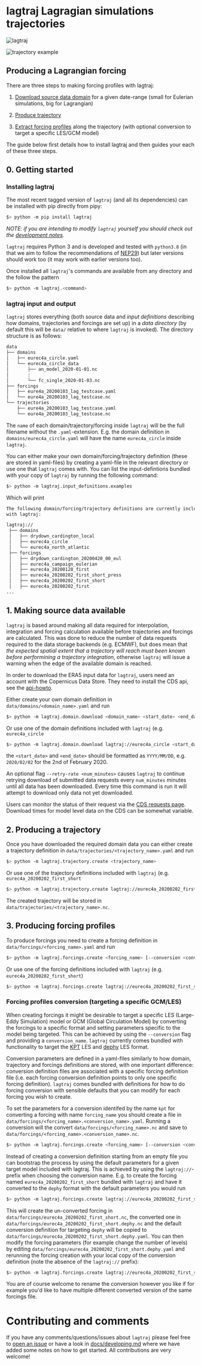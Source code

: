 # lagtraj Lagragian simulations trajectories

![lagtraj](https://github.com/EUREC4A-UK/lagtraj/workflows/lagtraj/badge.svg)

![trajectory example](docs/eurec4a_20191209_12_lag.png)


## Producing a Lagrangian forcing

There are three steps to making forcing profiles with lagtraj:

1. [Download source data domain](#1-making-source-data-available) for a given
   date-range (small for Eulerian simulations, big for Lagrangian)

2. [Produce trajectory](#2-producing-a-trajectory)

3. [Extract forcing
   profiles](#3-producing-forcing-profiles)
   along the trajectory (with optional conversion to target a specific LES/GCM
   model)

The guide below first details how to install lagtraj and then guides your each
of these three steps.


## 0. Getting started

### Installing lagtraj

The most recent tagged version of `lagtraj` (and all its dependencies) can be
installed with pip directly from pipy:

```bash
$> python -m pip install lagtraj
```

*NOTE: if you are intending to modify `lagtraj` yourself you should check out
the [development notes](docs/developing.md).*

`lagtraj` requires Python 3 and is developed and tested with `python3.8` (in
that we aim to follow the recommendations of
[NEP29](https://numpy.org/neps/nep-0029-deprecation_policy.html)) but later
versions should work too (it may work with earlier versions too).

Once installed all `lagtraj`'s commands are available from any directory
and the follow the pattern

```bash
$> python -m lagtraj.<command>
```

### lagtraj input and output

`lagtraj` stores everything (both source data and *input definitions*
describing how domains, trajectories and forcings are set up) in a *data
directory* (by default this will be `data/` relative to where `lagtraj` is
invoked). The directory structure is as follows:

```bash
data
├── domains
│   ├── eurec4a_circle.yaml
│   └── eurec4a_circle_data
│       ├── an_model_2020-01-01.nc
│       :
│       └── fc_single_2020-01-03.nc
├── forcings
│   ├── eure4a_20200103_lag_testcase.yaml
│   └── eure4a_20200103_lag_testcase.nc
└── trajectories
    ├── eure4a_20200103_lag_testcase.yaml
    └── eure4a_20200103_lag_testcase.nc
```

The `name` of each domain/trajectory/forcing inside `lagtraj` will be the
full filename without the `.yaml`-extension. E.g. the domain definition in
`domains/eurec4a_circle.yaml` will have the name `eurec4a_circle` inside
`lagtraj`.

You can either make your own domain/forcing/trajectory definition (these
are stored in yaml-files) by creating a yaml-file in the relevant
directory or use one that `lagtraj` comes with. You can list the
input-defintions bundled with your copy of `lagtraj` by running the
following command:

```bash
$> python -m lagtraj.input_definitions.examples
```

Which will print

```bash
The following domain/forcing/trajectory definitions are currently included
with lagtraj:

lagtraj://
 ├── domains
 │   ├── drydown_cardington_local
 │   ├── eurec4a_circle
 │   └── eurec4a_north_atlantic
 ├── forcings
 │   ├── drydown_cardington_20200420_00_eul
 │   ├── eurec4a_campaign_eulerian
 │   ├── eurec4a_20200128_first
 │   ├── eurec4a_20200202_first_short_press
 │   ├── eurec4a_20200202_first_short
 │   ├── eurec4a_20200202_first
...
```

## 1. Making source data available

`lagtraj` is based around making all data required for interpolation,
integration and forcing calculation available before trajectories and forcings
are calculated. This was done to reduce the number of data requests required
to the data storage backends (e.g. ECMWF), but does mean that *the expected
spatial extent that a trajectory will reach must been known before performining
a trajectory integration*, otherwise `lagtraj` will issue a warning when the
edge of the available domain is reached.

In order to download the ERA5 input data for `lagtraj`, users need an account with
the Copernicus Data Store. They need to install the CDS api, see the [api-howto](https://cds.climate.copernicus.eu/api-how-to).

Either create your own domain definition in `data/domains/<domain_name>.yaml` and run

```bash
$> python -m lagtraj.domain.download <domain_name> <start_date> <end_date>
```

Or use one of the domain definitions included with `lagtraj` (e.g.
`eurec4a_circle`


```bash
$> python -m lagtraj.domain.download lagtraj://eurec4a_circle <start_date> <end_date>
```
the `<start_date>` and `<end_date>` should be formatted as `YYYY/MM/DD`, e.g. `2020/02/02` for the 2nd of February 2020.

An optional flag `--retry-rate <num_minutes>` causes `lagtraj` to continue
retrying download of submitted data requests every `num_minutes` minutes until
all data has been downloaded. Every time this command is run it will attempt to
download only data not yet downloaded.

Users can monitor the status of their request via the [CDS requests page](cds.climate.copernicus.eu). 
Download times for model level data on the CDS can be somewhat variable.

## 2. Producing a trajectory

Once you have downloaded the required domain data you can either create
a trajectory definition in `data/trajectories/<trajectory_name>.yaml` and run

```bash
$> python -m lagtraj.trajectory.create <trajectory_name>
```

Or use one of the trajectory definitions included with `lagtraj` (e.g.
`eurec4a_20200202_first_short`


```bash
$> python -m lagtraj.trajectory.create lagtraj://eurec4a_20200202_first_short
```

The created trajectory will be stored in `data/trajectories/<trajectory_name>.nc`.

## 3. Producing forcing profiles

To produce forcings you need to create a forcing definition in
`data/forcings/<forcing_name>.yaml` and run

```bash
$> python -m lagtraj.forcings.create <forcing_name> [--conversion <conversion_name>]
```

Or use one of the forcing definitions included with `lagtraj` (e.g.
`eurec4a_20200202_first_short`)

```bash
$> python -m lagtraj.forcings.create lagtraj://eurec4a_20200202_first_short [--conversion <conversion_name>]
```

### Forcing profiles conversion (targeting a specific GCM/LES)

When creating forcings it might be desirable to target a specific LES
(Large-Eddy Simulation) model or GCM (Global Circulation Model) by
converting the forcings to a specific format and setting parameters
specific to the model being targeted. This can be achieved by using the
`--conversion` flag and providing a `conversion_name`. `lagtraj` currently
comes bundled with functionality to target the
[KPT](https://www.lmd.jussieu.fr/~mpllmd/dephy2_forcages_communs/KPT_documentation.pdf)
LES and
[dephy](https://docs.google.com/document/d/118xP04jB9HO7Y2LqWk3HZpZ9n3CFujgzimLI7Ug8vO4)
LES format.

Conversion parameters are defined in a yaml-files similarly to how domain,
trajectory and forcings definitions are stored, with one important difference:
conversion definition files are associated with a specific forcing definition
file (i.e. each forcing conversion definition points to only one specific
forcing definition). `lagtraj` comes bundled with definitions for how to do
forcing conversion with sensible defaults that you can modify for each forcing
you wish to create.

To set the parameters for a conversion identifed by the name `kpt` for
converting a forcing with name `forcing_name` you should create a file in
`data/forcings/<forcing_name>.<conversion_name>.yaml`. Running a conversion
will the convert `data/forcings/<forcing_name>.nc` and save to
`data/forcings/<forcing_name>.<conversion_name>.nc`.

```bash
$> python -m lagtraj.forcings.create <forcing_name> [--conversion <conversion_name>]
```

Instead of creating a conversion definition starting from an empty file you can
bootstrap the process by using the default parameters for a given target model
included with lagtraj. This is achieved by using the `lagtraj://`-prefix when
choosing the conversion name. E.g. to create the forcing named
`eurec4a_20200202_first_short` bundled with `lagtraj` and have it converted to
the `dephy` format with the default parameters you would run

```bash
$> python -m lagtraj.forcings.create lagtraj://eurec4a_20200202_first_short --conversion lagtraj://dephy
```

This will create the un-converted forcing in
`data/forcings/eurec4a_20200202_first_short.nc`, the converted one in
`data/forcings/eurec4a_20200202_first_short.dephy.nc` and the default conversion definition
for targeting `dephy` will be copied to
`data/forcings/eurec4a_20200202_first_short.dephy.yaml`. You can then modify
the forcing parameters (for example change the number of levels) by editing
`data/forcings/eurec4a_20200202_first_short.dephy.yaml` and rerunning the
forcing creation with your local copy of the conversion definition (note the
absence of the `lagtraj://` prefix):

```bash
$> python -m lagtraj.forcings.create lagtraj://eurec4a_20200202_first_short --conversion dephy
```

You are of course welcome to rename the conversion however you like if for
example you'd like to have multiple different converted version of the same
forcings file.

# Contributing and comments

If you have any comments/questions/issues about `lagtraj` please feel free to
[open an issue](https://github.com/EUREC4A-UK/lagtraj/issues/new) or have a
look in [docs/developing.md](docs/developing.md) where we have added some notes
on how to get started. All contributions are very welcome!
